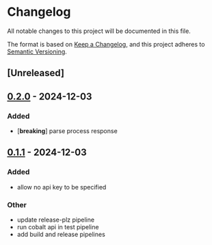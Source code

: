 # Changelog

All notable changes to this project will be documented in this file.

The format is based on [Keep a Changelog](https://keepachangelog.com/en/1.0.0/),
and this project adheres to [Semantic Versioning](https://semver.org/spec/v2.0.0.html).

## [Unreleased]

## [0.2.0](https://github.com/jake-walker/codl/compare/v0.1.1...v0.2.0) - 2024-12-03

### Added

- [**breaking**] parse process response

## [0.1.1](https://github.com/jake-walker/codl/compare/v0.1.0...v0.1.1) - 2024-12-03

### Added

- allow no api key to be specified

### Other

- update release-plz pipeline
- run cobalt api in test pipeline
- add build and release pipelines
